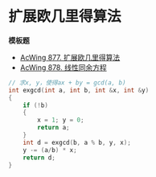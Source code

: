 # 扩展欧几里得算法

**模板题**
- [AcWing 877. 扩展欧几里得算法](https://www.acwing.com/problem/content/879/)
- [AcWing 878. 线性同余方程](https://www.acwing.com/problem/content/880/)
```c++
// 求x, y，使得ax + by = gcd(a, b)
int exgcd(int a, int b, int &x, int &y)
{
    if (!b)
    {
        x = 1; y = 0;
        return a;
    }
    int d = exgcd(b, a % b, y, x);
    y -= (a/b) * x;
    return d;
}
```